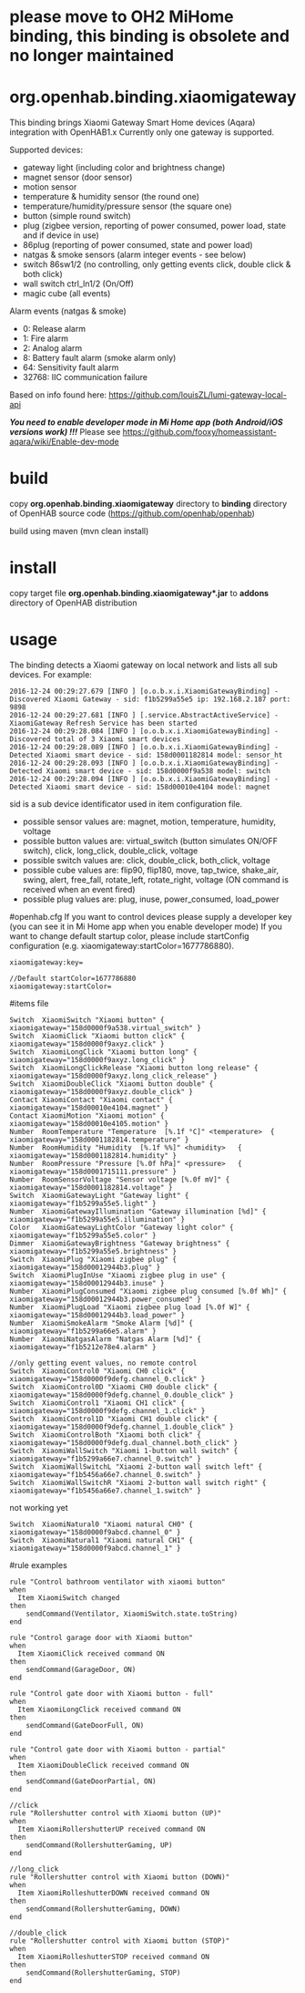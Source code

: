 # please move to OH2 MiHome binding, this binding is obsolete and no longer maintained

# org.openhab.binding.xiaomigateway

This binding brings Xiaomi Gateway Smart Home devices (Aqara) integration with OpenHAB1.x
Currently only one gateway is supported.

Supported devices:
- gateway light (including color and brightness change)
- magnet sensor (door sensor)
- motion sensor
- temperature & humidity sensor (the round one)
- temperature/humidity/pressure sensor (the square one)
- button (simple round switch)
- plug (zigbee version, reporting of power consumed, power load, state and if device in use)
- 86plug (reporting of power consumed, state and power load)
- natgas & smoke sensors (alarm integer events - see below)
- switch 86sw1/2 (no controlling, only getting events click, double click & both click)
- wall switch ctrl_ln1/2 (On/Off)
- magic cube (all events)

Alarm events (natgas & smoke)
- 0: Release alarm
- 1: Fire alarm 
- 2: Analog alarm 
- 8: Battery fault alarm (smoke alarm only) 
- 64: Sensitivity fault alarm 
- 32768: IIC communication failure

Based on info found here: https://github.com/louisZL/lumi-gateway-local-api

___You need to enable developer mode in Mi Home app (both Android/iOS versions work) !!!___
Please see https://github.com/fooxy/homeassistant-aqara/wiki/Enable-dev-mode

# build
copy __org.openhab.binding.xiaomigateway__ directory to __binding__ directory of OpenHAB source code (https://github.com/openhab/openhab)

build using maven (mvn clean install)

# install
copy target file __org.openhab.binding.xiaomigateway*.jar__ to __addons__ directory of OpenHAB distribution

# usage
The binding detects a Xiaomi gateway on local network and lists all sub devices. For example:
```
2016-12-24 00:29:27.679 [INFO ] [o.o.b.x.i.XiaomiGatewayBinding] - Discovered Xiaomi Gateway - sid: f1b5299a55e5 ip: 192.168.2.187 port: 9898
2016-12-24 00:29:27.681 [INFO ] [.service.AbstractActiveService] - XiaomiGateway Refresh Service has been started
2016-12-24 00:29:28.084 [INFO ] [o.o.b.x.i.XiaomiGatewayBinding] - Discovered total of 3 Xiaomi smart devices
2016-12-24 00:29:28.089 [INFO ] [o.o.b.x.i.XiaomiGatewayBinding] - Detected Xiaomi smart device - sid: 158d0001182814 model: sensor_ht
2016-12-24 00:29:28.093 [INFO ] [o.o.b.x.i.XiaomiGatewayBinding] - Detected Xiaomi smart device - sid: 158d0000f9a538 model: switch
2016-12-24 00:29:28.094 [INFO ] [o.o.b.x.i.XiaomiGatewayBinding] - Detected Xiaomi smart device - sid: 158d00010e4104 model: magnet
```

sid is a sub device identificator used in item configuration file.
- possible sensor values are: magnet, motion, temperature, humidity, voltage
- possible button values are: virtual_switch (button simulates ON/OFF switch), click, long_click, double_click, voltage
- possible switch values are: click, double_click, both_click, voltage
- possible cube values are: flip90, flip180, move, tap_twice, shake_air, swing, alert, free_fall, rotate_left, rotate_right, voltage (ON command is received when an event fired)  
- possible plug values are: plug, inuse, power_consumed, load_power

#openhab.cfg
If you want to control devices please supply a developer key (you can see it in Mi Home app when you enable developer mode)
If you want to change default startup color, please include startConfig configuration (e.g. xiaomigateway:startColor=1677786880).
```
xiaomigateway:key=

//Default startColor=1677786880
xiaomigateway:startColor=
```

#items file
```
Switch  XiaomiSwitch "Xiaomi button" { xiaomigateway="158d0000f9a538.virtual_switch" }
Switch  XiaomiClick "Xiaomi button click" { xiaomigateway="158d0000f9axyz.click" }
Switch  XiaomiLongClick "Xiaomi button long" { xiaomigateway="158d0000f9axyz.long_click" }
Switch  XiaomiLongClickRelease "Xiaomi button long release" { xiaomigateway="158d0000f9axyz.long_click_release" }
Switch  XiaomiDoubleClick "Xiaomi button double" { xiaomigateway="158d0000f9axyz.double_click" }
Contact XiaomiContact "Xiaomi contact" { xiaomigateway="158d00010e4104.magnet" }
Contact XiaomiMotion "Xiaomi motion" { xiaomigateway="158d00010e4105.motion" }
Number  RoomTemperature "Temperature  [%.1f °C]" <temperature>	{ xiaomigateway="158d0001182814.temperature" }
Number  RoomHumidity "Humidity  [%.1f %%]" <humidity>	{ xiaomigateway="158d0001182814.humidity" }
Number  RoomPressure "Pressure [%.0f hPa]" <pressure>   { xiaomigateway="158d0001715111.pressure" }
Number  RoomSensorVoltage "Sensor voltage [%.0f mV]" { xiaomigateway="158d0001182814.voltage" }
Switch  XiaomiGatewayLight "Gateway light" { xiaomigateway="f1b5299a55e5.light" }
Number  XiaomiGatewayIllumination "Gateway illumination [%d]" { xiaomigateway="f1b5299a55e5.illumination" }
Color   XiaomiGatewayLightColor "Gateway light color" { xiaomigateway="f1b5299a55e5.color" }
Dimmer  XiaomiGatewayBrightness "Gateway brightness" { xiaomigateway="f1b5299a55e5.brightness" }
Switch  XiaomiPlug "Xiaomi zigbee plug" { xiaomigateway="158d00012944b3.plug" }
Switch  XiaomiPlugInUse "Xiaomi zigbee plug in use" { xiaomigateway="158d00012944b3.inuse" }
Number  XiaomiPlugConsumed "Xiaomi zigbee plug consumed [%.0f Wh]" { xiaomigateway="158d00012944b3.power_consumed" }
Number  XiaomiPlugLoad "Xiaomi zigbee plug load [%.0f W]" { xiaomigateway="158d00012944b3.load_power" }
Number  XiaomiSmokeAlarm "Smoke Alarm [%d]" { xiaomigateway="f1b5299a66e5.alarm" }
Number  XiaomiNatgasAlarm "Natgas Alarm [%d]" { xiaomigateway="f1b5212e78e4.alarm" }

//only getting event values, no remote control
Switch  XiaomiControl0 "Xiaomi CH0 click" { xiaomigateway="158d0000f9defg.channel_0.click" }
Switch  XiaomiControl0D "Xiaomi CH0 double click" { xiaomigateway="158d0000f9defg.channel_0.double_click" }
Switch  XiaomiControl1 "Xiaomi CH1 click" { xiaomigateway="158d0000f9defg.channel_1.click" }
Switch  XiaomiControl1D "Xiaomi CH1 double click" { xiaomigateway="158d0000f9defg.channel_1.double_click" }
Switch  XiaomiControlBoth "Xiaomi both click" { xiaomigateway="158d0000f9defg.dual_channel.both_click" }
Switch  XiaomiWallSwitch "Xiaomi 1-button wall switch" { xiaomigateway="f1b5299a66e7.channel_0.switch" }
Switch  XiaomiWallSwitchL "Xiaomi 2-button wall switch left" { xiaomigateway="f1b5456a66e7.channel_0.switch" }
Switch  XiaomiWallSwitchR "Xiaomi 2-button wall switch right" { xiaomigateway="f1b5456a66e7.channel_1.switch" }
```
not working yet
```
Switch  XiaomiNatural0 "Xiaomi natural CH0" { xiaomigateway="158d0000f9abcd.channel_0" }
Switch  XiaomiNatural1 "Xiaomi natural CH1" { xiaomigateway="158d0000f9abcd.channel_1" }
```

#rule examples
```
rule "Control bathroom ventilator with xiaomi button"
when 
  Item XiaomiSwitch changed
then
    sendCommand(Ventilator, XiaomiSwitch.state.toString)
end

rule "Control garage door with Xiaomi button"
when 
  Item XiaomiClick received command ON
then
    sendCommand(GarageDoor, ON)
end

rule "Control gate door with Xiaomi button - full"
when 
  Item XiaomiLongClick received command ON
then
    sendCommand(GateDoorFull, ON)
end

rule "Control gate door with Xiaomi button - partial"
when
  Item XiaomiDoubleClick received command ON
then
    sendCommand(GateDoorPartial, ON)
end

//click
rule "Rollershutter control with Xiaomi button (UP)"
when 
  Item XiaomiRollershutterUP received command ON
then
    sendCommand(RollershutterGaming, UP)
end

//long_click
rule "Rollershutter control with Xiaomi button (DOWN)"
when 
  Item XiaomiRolleshutterDOWN received command ON
then
    sendCommand(RollershutterGaming, DOWN)
end

//double_click
rule "Rollershutter control with Xiaomi button (STOP)"
when 
  Item XiaomiRolleshutterSTOP received command ON
then
    sendCommand(RollershutterGaming, STOP)
end
```